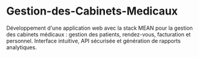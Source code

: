 # Gestion-des-Cabinets-Medicaux
Développement d'une application web avec la stack MEAN pour la gestion des cabinets médicaux : gestion des patients, rendez-vous, facturation et personnel. Interface intuitive, API sécurisée et génération de rapports analytiques.
